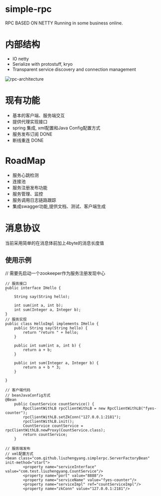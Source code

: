 # simple-rpc

RPC BASED ON NETTY
Running in some business online. 

# 内部结构
* IO netty
* Serialize with protostuff, kryo
* Transparent service discovery and connection management

![rpc-architecture](http://oek9m2h2f.bkt.clouddn.com/rpc.png)

# 现有功能
* 基本的客户端、服务端交互
* 提供代理实现接口
* spring 集成, xml配置和Java Config配置方式
* 服务发布订阅 DONE
* 断线重连 DONE

# RoadMap
* 服务心跳检测
* 连接池
* 服务注册发布功能
* 服务管理、监控
* 服务调用日志链路跟踪
* 集成swagger功能,提供文档、测试、客户端生成


# 消息协议
当前采用简单的在消息体前加上4byte的消息长度值

## 使用示例
// 需要先启动一个zookeeper作为服务注册发现中心
```
// 服务接口
public interface IHello {
`
    String say(String hello);

    int sum(int a, int b);
    int sum(Integer a, Integer b);
}
// 服务实现
public class HelloImpl implements IHello {
    public String say(String hello) {
        return "return " + hello;
    }

    public int sum(int a, int b) {
        return a + b;
    }

    public int sum(Integer a, Integer b) {
        return a + b * 3;
    }

}

// 客户端代码
// beanJavaConfig方式
@Bean
	public CountService countService() {
		RpcClientWithLB rpcClientWithLB = new RpcClientWithLB("fyes-counter");
		rpcClientWithLB.setZkConn("127.0.0.1:2181");
		rpcClientWithLB.init();
		CountService countService = rpcClientWithLB.newProxy(CountService.class);
		return countService;
	}
	
// 服务端发布
// xml配置方式
<bean class="com.github.liuzhengyang.simplerpc.ServerFactoryBean" init-method="start">
        <property name="serviceInterface" value="com.test.liuzhengyang.CountService"/>
        <property name="port" value="8888"/>
        <property name="serviceName" value="fyes-counter"/>
        <property name="serviceImpl" ref="countServiceImpl"/>
        <property name="zkConn" value="127.0.0.1:2181"/>

```